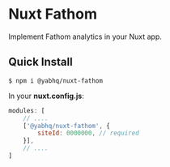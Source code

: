 
# Nuxt Fathom

Implement Fathom analytics in your Nuxt app.

## Quick Install


```
$ npm i @yabhq/nuxt-fathom
```
In your **nuxt.config.js**:
```JavaScript
modules: [
    // ....
    ['@yabhq/nuxt-fathom', { 
        siteId: 0000000, // required
    }],
    // ....
]
```
